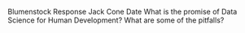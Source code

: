 Blumenstock Response
Jack Cone
Date
What is the promise of Data Science for Human Development? What are some of the pitfalls?
